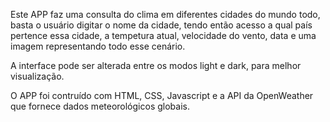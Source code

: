 Este APP faz uma consulta do clima em diferentes
cidades do mundo todo, basta o usuário digitar o
nome da cidade, tendo então acesso a qual país pertence
essa cidade, a tempetura atual, velocidade do vento,
data e uma imagem representando todo esse cenário.

A interface pode ser alterada entre os modos light e dark,
para melhor visualização.

O APP foi contruído com HTML, CSS, Javascript
e a API da OpenWeather que fornece dados meteorológicos globais.